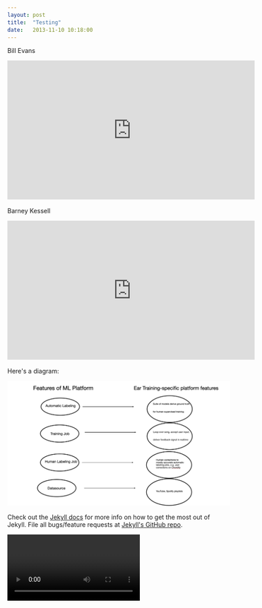 ```yaml
---
layout: post
title:  "Testing"
date:   2013-11-10 10:18:00
---
```


Bill Evans

<iframe width="560" height="315" src="https://www.youtube.com/embed/QwXAqIaUahI?rel=0&start=711&end=775" frameborder="0" allow="accelerometer; autoplay; encrypted-media; gyroscope; picture-in-picture" allowfullscreen></iframe>

Barney Kessell

<iframe width="560" height="315" src="https://www.youtube.com/embed/fnoXbqadcjU?rel=0&start=77&end=127" frameborder="0" allow="accelerometer; autoplay; encrypted-media; gyroscope; picture-in-picture" allowfullscreen></iframe>

Here's a diagram:

<img src="../assets/images/diagramTest.png" alt="test image" />

Check out the [Jekyll docs][jekyll] for more info on how to get the most out of Jekyll. File all bugs/feature requests at [Jekyll's GitHub repo][jekyll-gh].

[jekyll-gh]: https://github.com/mojombo/jekyll
[jekyll]:    http://jekyllrb.com


<video src="https://user-images.githubusercontent.com/6301308/202551297-244332da-c430-4e4d-8be8-3570e5501a25.mov" data-canonical-src="https://user-images.githubusercontent.com/6301308/202551297-244332da-c430-4e4d-8be8-3570e5501a25.mov" controls="controls" class="d-block rounded-bottom-2 border-top width-fit" style="max-height:640px;">
</video>



